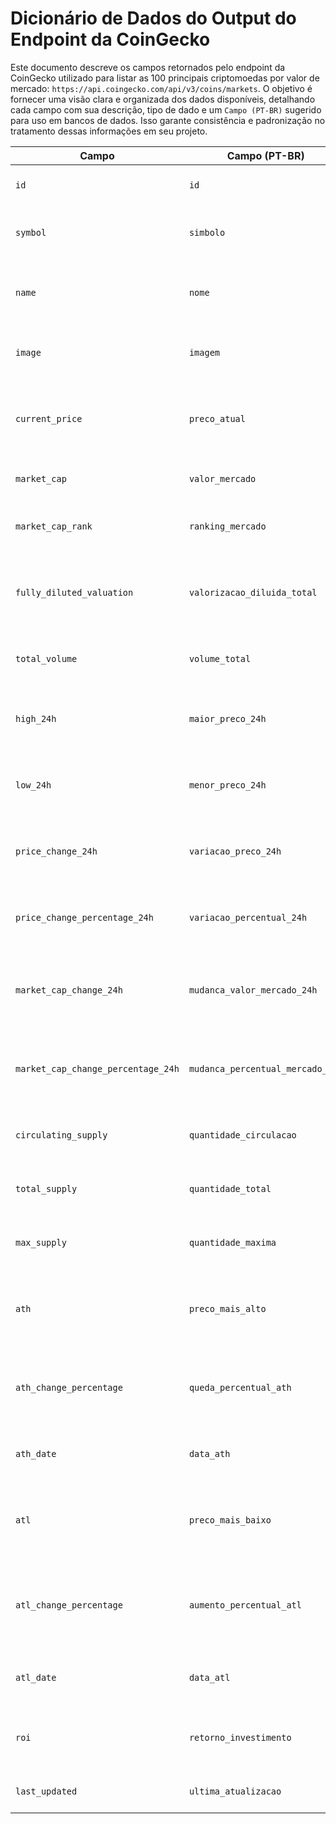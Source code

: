 # Dicionário de Dados do Output do Endpoint da CoinGecko

Este documento descreve os campos retornados pelo endpoint da CoinGecko utilizado para listar as 100 principais criptomoedas por valor de mercado: `https://api.coingecko.com/api/v3/coins/markets`. O objetivo é fornecer uma visão clara e organizada dos dados disponíveis, detalhando cada campo com sua descrição, tipo de dado e um `Campo (PT-BR)` sugerido para uso em bancos de dados. Isso garante consistência e padronização no tratamento dessas informações em seu projeto.

| Campo                        | Campo (PT-BR)                | Descrição                                                                                         | Tipo       |
|------------------------------|---------------------------------|-------------------------------------------------------------------------------------------------|------------|
| `id`                         | `id`                           | Identificador único da criptomoeda.                                                             | String     |
| `symbol`                     | `simbolo`                      | Símbolo ou ticker da criptomoeda (ex.: "BTC").                                                  | String     |
| `name`                       | `nome`                         | Nome completo da criptomoeda (ex.: "Bitcoin").                                                  | String     |
| `image`                      | `imagem`                       | URL da imagem associada à criptomoeda.                                                          | String     |
| `current_price`              | `preco_atual`                  | Preço atual da criptomoeda na moeda base (ex.: USD, BRL).                                        | Float      |
| `market_cap`                 | `valor_mercado`                | Valor total de mercado da criptomoeda.                                                          | Float      |
| `market_cap_rank`            | `ranking_mercado`              | Posição da criptomoeda no ranking de mercado.                                                   | Inteiro    |
| `fully_diluted_valuation`    | `valorizacao_diluida_total`    | Valorização máxima com base no fornecimento máximo de moedas.                                    | Float      |
| `total_volume`               | `volume_total`                 | Volume total negociado nas últimas 24 horas.                                                   | Float      |
| `high_24h`                   | `maior_preco_24h`              | Maior preço da criptomoeda nas últimas 24 horas.                                              | Float      |
| `low_24h`                    | `menor_preco_24h`              | Menor preço da criptomoeda nas últimas 24 horas.                                              | Float      |
| `price_change_24h`           | `variacao_preco_24h`           | Variação absoluta no preço nas últimas 24 horas.                                        | Float      |
| `price_change_percentage_24h`| `variacao_percentual_24h`      | Percentual de variação do preço nas últimas 24 horas.                                      | Float      |
| `market_cap_change_24h`      | `mudanca_valor_mercado_24h`    | Mudança no valor de mercado absoluto nas últimas 24 horas.                                     | Float      |
| `market_cap_change_percentage_24h`| `mudanca_percentual_mercado_24h`| Percentual de mudança no valor de mercado nas últimas 24 horas.                              | Float      |
| `circulating_supply`         | `quantidade_circulacao`        | Quantidade de moedas em circulação.                                                            | Float      |
| `total_supply`               | `quantidade_total`             | Quantidade total de moedas emitidas.                                                             | Float      |
| `max_supply`                 | `quantidade_maxima`            | Quantidade máxima de moedas planejadas.                                                         | Float      |
| `ath`                        | `preco_mais_alto`              | Preço mais alto registrado de todos os tempos (All Time High).                                    | Float      |
| `ath_change_percentage`      | `queda_percentual_ath`         | Percentual de queda em relação ao valor mais alto de todos os tempos.                          | Float      |
| `ath_date`                   | `data_ath`                     | Data em que o valor mais alto foi registrado.                                                    | Data       |
| `atl`                        | `preco_mais_baixo`             | Preço mais baixo registrado de todos os tempos (All Time Low).                                     | Float      |
| `atl_change_percentage`      | `aumento_percentual_atl`       | Percentual de aumento em relação ao valor mais baixo de todos os tempos.                         | Float      |
| `atl_date`                   | `data_atl`                     | Data em que o valor mais baixo foi registrado.                                                   | Data       |
| `roi`                        | `retorno_investimento`         | Retorno sobre o investimento (caso aplicável).                                                  | Float      |
| `last_updated`               | `ultima_atualizacao`           | Data e hora da última atualização.                                                         | Data       |

